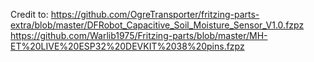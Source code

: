 Credit to:
https://github.com/OgreTransporter/fritzing-parts-extra/blob/master/DFRobot_Capacitive_Soil_Moisture_Sensor_V1.0.fzpz
https://github.com/Warlib1975/Fritzing-parts/blob/master/MH-ET%20LIVE%20ESP32%20DEVKIT%2038%20pins.fzpz
